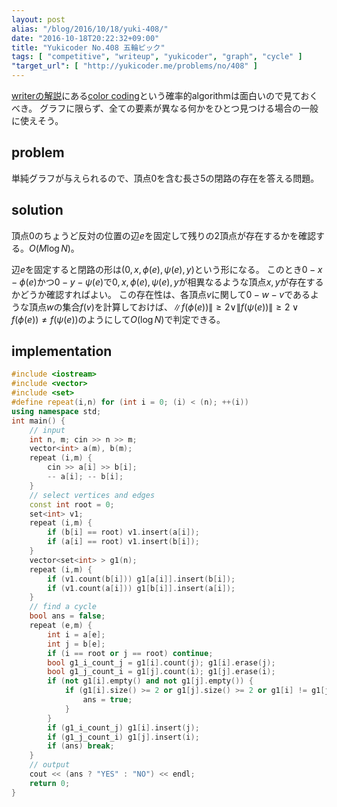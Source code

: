 ```yaml
---
layout: post
alias: "/blog/2016/10/18/yuki-408/"
date: "2016-10-18T20:22:32+09:00"
title: "Yukicoder No.408 五輪ピック"
tags: [ "competitive", "writeup", "yukicoder", "graph", "cycle" ]
"target_url": [ "http://yukicoder.me/problems/no/408" ]
---
```


[writerの解説](https://docs.com/_-camypaper/03df6e8a-8a6b-48d5-9245-3143a639e2ed/yukicoder408)にある[color coding](https://en.wikipedia.org/wiki/Color-coding)という確率的algorithmは面白いので見ておくべき。
グラフに限らず、全ての要素が異なる何かをひとつ見つける場合の一般に使えそう。

## problem

単純グラフが与えられるので、頂点$0$を含む長さ$5$の閉路の存在を答える問題。

## solution

頂点$0$のちょうど反対の位置の辺$e$を固定して残りの$2$頂点が存在するかを確認する。$O(M \log N)$。

辺$e$を固定すると閉路の形は$(0, x, \phi(e), \psi(e), y)$という形になる。
このとき$0 - x - \phi(e)$かつ$0 - y - \psi(e)$で$0, x, \phi(e), \psi(e), y$が相異なるような頂点$x, y$が存在するかどうか確認すればよい。
この存在性は、各頂点$v$に関して$0 - w - v$であるような頂点$w$の集合$f(v)$を計算しておけば、$\|f(\phi(e))\| \ge 2 \lor \|f(\psi(e))\| \ge 2 \lor f(\phi(e)) \ne f(\psi(e))$のようにして$O(\log N)$で判定できる。

## implementation

``` c++
#include <iostream>
#include <vector>
#include <set>
#define repeat(i,n) for (int i = 0; (i) < (n); ++(i))
using namespace std;
int main() {
    // input
    int n, m; cin >> n >> m;
    vector<int> a(m), b(m);
    repeat (i,m) {
        cin >> a[i] >> b[i];
        -- a[i]; -- b[i];
    }
    // select vertices and edges
    const int root = 0;
    set<int> v1;
    repeat (i,m) {
        if (b[i] == root) v1.insert(a[i]);
        if (a[i] == root) v1.insert(b[i]);
    }
    vector<set<int> > g1(n);
    repeat (i,m) {
        if (v1.count(b[i])) g1[a[i]].insert(b[i]);
        if (v1.count(a[i])) g1[b[i]].insert(a[i]);
    }
    // find a cycle
    bool ans = false;
    repeat (e,m) {
        int i = a[e];
        int j = b[e];
        if (i == root or j == root) continue;
        bool g1_i_count_j = g1[i].count(j); g1[i].erase(j);
        bool g1_j_count_i = g1[j].count(i); g1[j].erase(i);
        if (not g1[i].empty() and not g1[j].empty()) {
            if (g1[i].size() >= 2 or g1[j].size() >= 2 or g1[i] != g1[j]) {
                ans = true;
            }
        }
        if (g1_i_count_j) g1[i].insert(j);
        if (g1_j_count_i) g1[j].insert(i);
        if (ans) break;
    }
    // output
    cout << (ans ? "YES" : "NO") << endl;
    return 0;
}
```
